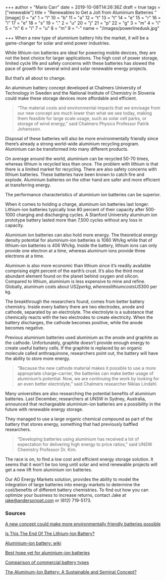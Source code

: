 +++
author = "Mario Carr"
date = 2019-10-08T14:26:36Z
draft = true
tags = ["renewable"]
title = "Renewables to Get a Jolt from Aluminium Batteries "
[image]
0 = "a"
1 = "l"
10 = "b"
11 = "a"
12 = "t"
13 = "t"
14 = "e"
15 = "r"
16 = "i"
17 = "e"
18 = "s"
19 = "."
2 = "u"
20 = "j"
21 = "p"
22 = "g"
3 = "m"
4 = "i"
5 = "n"
6 = "i"
7 = "u"
8 = "m"
9 = "-"
name = "/images/powerlinedusk.jpg"

+++
When a new type of aluminium battery hits the market, it will be a game-changer for solar and wind power industries. 

While lithium-ion batteries are ideal for powering mobile devices, they are not the best choice for larger applications. The high cost of power storage, limited cycle life and safety concerns with these batteries has slowed the pace of growth for several wind and solar renewable energy projects. 

But that’s all about to change.

An aluminum battery concept developed at Chalmers University of Technology in Sweden and the National Institute of Chemistry in Slovenia could make these storage devices more affordable and efficient.

> “The material costs and environmental impacts that we envisage from our new concept are much lower than what we see today, making them feasible for large scale usage, such as solar cell parks, or storage of wind energy,” said Chalmers Physics Professor Patrik Johansson. 

Disposal of these batteries will also be more environmentally friendly since there’s already a strong world-wide aluminium recycling program. Aluminium can be transformed into many different products. 

On average around the world, aluminium can be recycled 50-70 times, whereas lithium is recycled less than once. The problem with lithium is that there is a limited market for recycling. There are also safety concerns with lithium batteries. These batteries have been known to catch fire and explode. Aluminium batteries on the other hand are safer and more efficient at transferring energy. 

The performance characteristics of aluminium ion batteries can be superior. 

When it comes to holding a charge, aluminum ion batteries last longer. Lithium-ion batteries typically lose 80 percent of their capacity after 500-1000 charging and discharging cycles. A Stanford University aluminum ion prototype battery lasted more than 7,500 cycles without any loss in capacity.

Aluminium ion batteries can also hold more energy. The theoretical energy density potential for aluminium-ion batteries is 1060 Wh/kg while that of lithium-ion batteries is 406 Wh/kg. Inside the battery, lithium ions can only provide one electron at a time, whereas aluminum ions provide three electrons at a time.

Aluminum is also more economic than lithium since it’s readily available comprising eight percent of the earth’s crust. It’s also the third most abundant element found on the planet behind oxygen and silicon. Compared to lithium, aluminium is less expensive to mine and refine. Globally, aluminum costs about US$2 per kg, whereas lithium costs US$300 per kg.

The breakthrough the researchers found, comes from better battery chemistry. Inside every battery there are two electrodes, anode and cathode, separated by an electrolyte. The electrolyte is a substance that chemically reacts with the two electrodes to create electricity. When the battery discharges, the cathode becomes positive, while the anode becomes negative.  

Previous aluminium batteries used aluminium as the anode and graphite as the cathode. Unfortunately, graphite doesn’t provide enough energy to create useful battery cells. If the graphite is replaced by an organic molecule called anthraquinone, researchers point out, the battery will have the ability to store more energy.

> “Because the new cathode material makes it possible to use a more appropriate charge-carrier, the batteries can make better usage of aluminium’s potential. Now, we are continuing the work by looking for an even better electrolyte,” said Chalmers researcher Niklas Lindahl.

Many universities are also researching the potential benefits of aluminium batteries. Last December, researchers at UNSW in Sydney, Australia, announced that rechargeable aluminium-ion batteries are a possibility in the future with renewable energy storage.

They managed to use a large organic chemical compound as part of the battery that stores energy, something that had previously baffled researchers.

> “Developing batteries using aluminium has received a lot of expectation for delivering high energy to price ratios,” said UNSW Chemistry Professor Dr. Kim.

The race is on, to find a low cost and efficient energy storage solution. It seems that it won’t be too long until solar and wind renewable projects will get a new lift from aluminium ion batteries.  

Our AO Energy Markets solution, provides the ability to model the integration of large batteries into energy markets to determine the cost/benefits of different battery chemistries. To find out how you can optimize your business to increase returns, contact Jake at [jake@andersonopt.com](mailto:jake@andersonopt.com) or (612) 719-5173.
 

### Sources

[A new concept could make more environmentally friendly batteries possible](https://www.mynewsdesk.com/uk/chalmers/pressreleases/a-new-concept-could-make-more-environmentally-friendly-batteries-possible-2924834)

[Is This The End Of The Lithium-Ion Battery?](https://oilprice.com/Energy/Energy-General/Is-This-The-End-Of-The-Lithium-Ion-Battery.html)

[Aluminium-ion battery: wiki](https://en.wikipedia.org/wiki/Aluminium-ion_battery#cite_note-27)

[Best hope yet for aluminium-ion batteries](https://newsroom.unsw.edu.au/news/science-tech/best-hope-yet-aluminium-ion-batteries)

[Comparison of commercial battery types](https://en.wikipedia.org/wiki/Comparison_of_commercial_battery_types#Rechargeable_characteristics)

[The Aluminum-Ion Battery: A Sustainable and Seminal Concept?](https://www.ncbi.nlm.nih.gov/pmc/articles/PMC6504778/#targetText=To%20produce%201%20kg%20of,aluminum%2Dion%20battery%20(cf.))